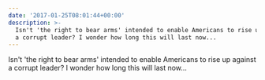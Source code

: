 ```yaml
---
date: '2017-01-25T08:01:44+00:00'
description: >-
  Isn't 'the right to bear arms' intended to enable Americans to rise up against
  a corrupt leader? I wonder how long this will last now...
---
```

Isn't 'the right to bear arms' intended to enable Americans to rise up against a corrupt leader? I wonder how long this will last now...
